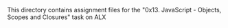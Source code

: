 This directory contains assignment files for the "0x13. JavaScript - Objects, Scopes and Closures" task on ALX
